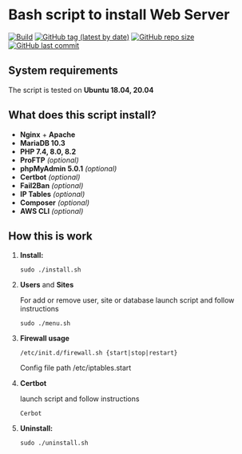 # Bash script to install Web Server

[![Build](https://github.com/lavrenov/webserver-install-script/workflows/Build/badge.svg)](https://github.com/lavrenov/webserver-install-script)
[![GitHub tag (latest by date)](https://img.shields.io/github/v/tag/lavrenov/webserver-install-script?label=version)](https://github.com/lavrenov/webserver-install-script)
[![GitHub repo size](https://img.shields.io/github/repo-size/lavrenov/webserver-install-script)](https://github.com/lavrenov/webserver-install-script)
[![GitHub last commit](https://img.shields.io/github/last-commit/lavrenov/webserver-install-script)](https://github.com/lavrenov/webserver-install-script/commits/master)

## System requirements

The script is tested on **Ubuntu 18.04, 20.04**

## What does this script install?

- **Nginx** + **Apache**
- **MariaDB 10.3**
- **PHP 7.4, 8.0, 8.2**
- **ProFTP** *(optional)*
- **phpMyAdmin 5.0.1** *(optional)*
- **Certbot** *(optional)*
- **Fail2Ban** *(optional)*
- **IP Tables** *(optional)*
- **Composer** *(optional)*
- **AWS CLI** *(optional)*

## How this is work

1. **Install:**
    ```
    sudo ./install.sh
    ```
    
2. **Users** and **Sites**

    For add or remove user, site or database launch script and follow instructions

    ```
    sudo ./menu.sh
    ```

3. **Firewall usage**   

    ```
    /etc/init.d/firewall.sh {start|stop|restart}
    ```
    
    Config file path /etc/iptables.start
    
4. **Certbot**

    launch script and follow instructions

    ```
    Cerbot
    ```
    
3. **Uninstall:**
    ```
    sudo ./uninstall.sh
    ``` 
